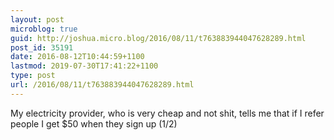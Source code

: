 ```yaml
---
layout: post
microblog: true
guid: http://joshua.micro.blog/2016/08/11/t763883944047628289.html
post_id: 35191
date: 2016-08-12T10:44:59+1100
lastmod: 2019-07-30T17:41:22+1100
type: post
url: /2016/08/11/t763883944047628289.html
---
```

My electricity provider, who is very cheap and not shit, tells me that if I refer people I get $50 when they sign up (1/2)
